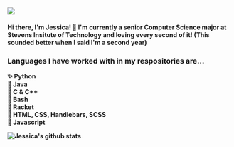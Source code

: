 <img src="banner.jpeg">
<h4> Hi there, I'm Jessica! 👋 I'm currently a senior Computer Science major at Stevens Insitute of Technology and loving every second of it! (This sounded better when I said I'm a second year) </h4>

<h3> Languages I have worked with in my respositories are... </h3>

<p>
<strong> ✨ Python <br>
🌈 Java <br>
🍂 C & C++ <br>
🌵 Bash <br>
🌻 Racket <br>
🌲 HTML, CSS, Handlebars, SCSS <br>
🍄 Javascript <br><strong>
</p>
  
![Jessica's github stats](https://github-readme-stats.vercel.app/api?username=jnoel01&show_icons=true&theme=solarized-light)







